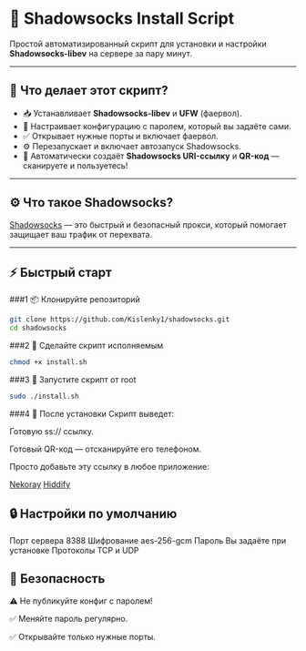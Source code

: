 # 🚀 Shadowsocks Install Script

Простой автоматизированный скрипт для установки и настройки **Shadowsocks-libev** на сервере за пару минут.

---

## 📌 Что делает этот скрипт?

- 📥 Устанавливает **Shadowsocks-libev** и **UFW** (фаервол).
- 🔐 Настраивает конфигурацию с паролем, который вы задаёте сами.
- ✅ Открывает нужные порты и включает фаервол.
- ⚙️ Перезапускает и включает автозапуск Shadowsocks.
- 🔗 Автоматически создаёт **Shadowsocks URI-ссылку** и **QR-код** — сканируете и пользуетесь!

---

## ⚙️ Что такое Shadowsocks?

[Shadowsocks](https://shadowsocks.org/) — это быстрый и безопасный прокси, который помогает защищает ваш трафик от перехвата.

---

## ⚡ Быстрый старт

###1️ 📦 Клонируйте репозиторий

```bash
git clone https://github.com/Kislenky1/shadowsocks.git
cd shadowsocks
```
###2 🔑 Сделайте скрипт исполняемым

```bash
chmod +x install.sh
```
###3 🚀 Запустите скрипт от root

```bash
sudo ./install.sh
```
###4 📲 После установки
Скрипт выведет:

Готовую ss:// ссылку.

Готовый QR-код — отсканируйте его телефоном.

Просто добавьте эту ссылку в любое приложение:

[Nekoray](https://github.com/MatsuriDayo/nekoray)
[Hiddify](https://hiddify.com/)

## 🔒 Настройки по умолчанию

Порт сервера	8388
Шифрование	aes-256-gcm
Пароль	        Вы задаёте при установке
Протоколы	TCP и UDP

## 🔑 Безопасность

⚠️ Не публикуйте конфиг с паролем!

✅ Меняйте пароль регулярно.

✅ Открывайте только нужные порты.
